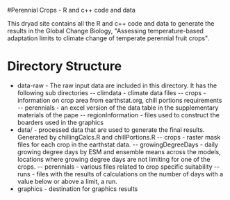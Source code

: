 #Perennial Crops - R and c++ code and data

This dryad site contains all the R and c++ code and data to generate the results in the Global Change Biology, "Assessing temperature-based adaptation limits to climate change of temperate perennial fruit crops". 

# Directory Structure
- data-raw - The raw input data are included in this directory. It has the following sub directories
-- climdata - climate data files
-- crops - information on crop area from earthstat.org, chill portions requirements
-- perennials - an excel version of the data table in the supplementary materials of the pape
-- regionInformation - files used to construct the boarders used in the graphics
- data/ - processed data that are used to generate the final results. Generated by chillingCalcs.R and chillPortions.R
-- crops - raster mask files for each crop in the earthstat data.
-- growingDegreeDays - daily growing degree days by ESM and ensemble means across the models, locations where growing degree days are not limiting for one of the crops.
-- perennials - various files related to crop specific suitability
-- runs - files with the results of calculations on the number of days with a value below or above a limit, a run.
- graphics - destination for graphics results
